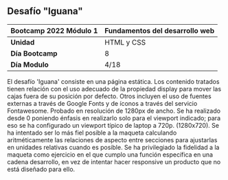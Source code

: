 ## Desafío "Iguana"

|Bootcamp 2022 Módulo 1|Fundamentos del desarrollo web|
|----|-----|
|**Unidad**|HTML y CSS|
|**Día Bootcamp**|8|
|**Día Modulo**|4/18|


El desafío 'Iguana' consiste en una página estática. Los contenido tratados tienen relación con el uso adecuado de la propiedad display para mover las cajas fuera de su posición por defecto. Otros incluyen el uso de fuentes externas a través de Google Fonts y de íconos a través del servicio Fontawesome. Probado en resolución de 1280px de ancho. Se ha realizado desde 0 poniendo énfasis en realizarlo solo para el viewport indicado; para eso se ha configurado un viewport típico de laptop a 720p. (1280x720). Se ha intentado ser lo más fiel posible a la maqueta calculando aritméticamente las relaciones de aspecto entre secciones para ajustarlas en unidades relativas cuando es posible. Se ha privilegiado la fidelidad a la maqueta como ejercicio en el que cumplo una función específica en una cadena desarrollo, en vez de intentar hacer responsive un producto que no está diseñado para ello. 
